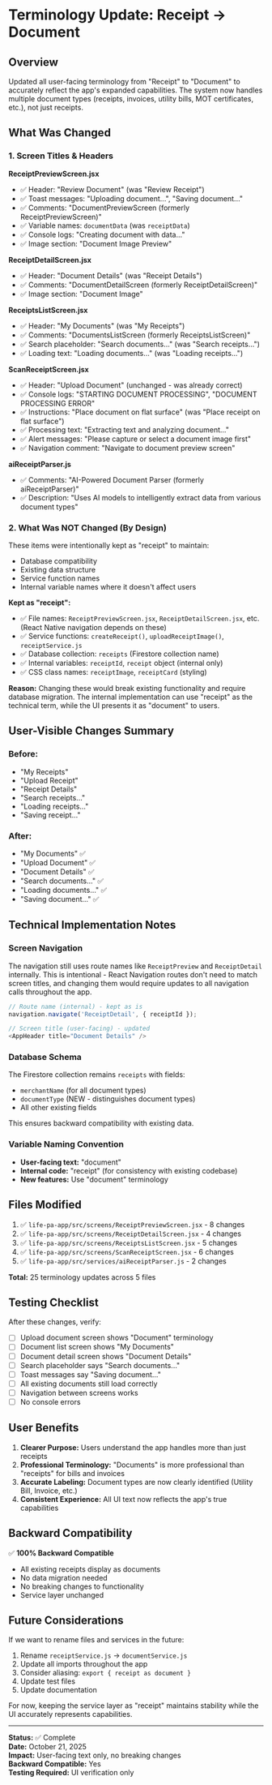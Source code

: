 # Terminology Update: Receipt → Document

## Overview
Updated all user-facing terminology from "Receipt" to "Document" to accurately reflect the app's expanded capabilities. The system now handles multiple document types (receipts, invoices, utility bills, MOT certificates, etc.), not just receipts.

## What Was Changed

### 1. Screen Titles & Headers

**ReceiptPreviewScreen.jsx**
- ✅ Header: "Review Document" (was "Review Receipt")
- ✅ Toast messages: "Uploading document...", "Saving document..."
- ✅ Comments: "DocumentPreviewScreen (formerly ReceiptPreviewScreen)"
- ✅ Variable names: `documentData` (was `receiptData`)
- ✅ Console logs: "Creating document with data..."
- ✅ Image section: "Document Image Preview"

**ReceiptDetailScreen.jsx**
- ✅ Header: "Document Details" (was "Receipt Details")
- ✅ Comments: "DocumentDetailScreen (formerly ReceiptDetailScreen)"
- ✅ Image section: "Document Image"

**ReceiptsListScreen.jsx**
- ✅ Header: "My Documents" (was "My Receipts")
- ✅ Comments: "DocumentsListScreen (formerly ReceiptsListScreen)"
- ✅ Search placeholder: "Search documents..." (was "Search receipts...")
- ✅ Loading text: "Loading documents..." (was "Loading receipts...")

**ScanReceiptScreen.jsx**
- ✅ Header: "Upload Document" (unchanged - was already correct)
- ✅ Console logs: "STARTING DOCUMENT PROCESSING", "DOCUMENT PROCESSING ERROR"
- ✅ Instructions: "Place document on flat surface" (was "Place receipt on flat surface")
- ✅ Processing text: "Extracting text and analyzing document..."
- ✅ Alert messages: "Please capture or select a document image first"
- ✅ Navigation comment: "Navigate to document preview screen"

**aiReceiptParser.js**
- ✅ Comments: "AI-Powered Document Parser (formerly aiReceiptParser)"
- ✅ Description: "Uses AI models to intelligently extract data from various document types"

### 2. What Was NOT Changed (By Design)

These items were intentionally kept as "receipt" to maintain:
- Database compatibility
- Existing data structure
- Service function names
- Internal variable names where it doesn't affect users

**Kept as "receipt":**
- ✅ File names: `ReceiptPreviewScreen.jsx`, `ReceiptDetailScreen.jsx`, etc. (React Native navigation depends on these)
- ✅ Service functions: `createReceipt()`, `uploadReceiptImage()`, `receiptService.js`
- ✅ Database collection: `receipts` (Firestore collection name)
- ✅ Internal variables: `receiptId`, `receipt` object (internal only)
- ✅ CSS class names: `receiptImage`, `receiptCard` (styling)

**Reason:** Changing these would break existing functionality and require database migration. The internal implementation can use "receipt" as the technical term, while the UI presents it as "document" to users.

## User-Visible Changes Summary

### Before:
- "My Receipts"
- "Upload Receipt"
- "Receipt Details"
- "Search receipts..."
- "Loading receipts..."
- "Saving receipt..."

### After:
- "My Documents" ✅
- "Upload Document" ✅
- "Document Details" ✅
- "Search documents..." ✅
- "Loading documents..." ✅
- "Saving document..." ✅

## Technical Implementation Notes

### Screen Navigation
The navigation still uses route names like `ReceiptPreview` and `ReceiptDetail` internally. This is intentional - React Navigation routes don't need to match screen titles, and changing them would require updates to all navigation calls throughout the app.

```javascript
// Route name (internal) - kept as is
navigation.navigate('ReceiptDetail', { receiptId });

// Screen title (user-facing) - updated
<AppHeader title="Document Details" />
```

### Database Schema
The Firestore collection remains `receipts` with fields:
- `merchantName` (for all document types)
- `documentType` (NEW - distinguishes document types)
- All other existing fields

This ensures backward compatibility with existing data.

### Variable Naming Convention
- **User-facing text:** "document"
- **Internal code:** "receipt" (for consistency with existing codebase)
- **New features:** Use "document" terminology

## Files Modified

1. ✅ `life-pa-app/src/screens/ReceiptPreviewScreen.jsx` - 8 changes
2. ✅ `life-pa-app/src/screens/ReceiptDetailScreen.jsx` - 4 changes
3. ✅ `life-pa-app/src/screens/ReceiptsListScreen.jsx` - 5 changes
4. ✅ `life-pa-app/src/screens/ScanReceiptScreen.jsx` - 6 changes
5. ✅ `life-pa-app/src/services/aiReceiptParser.js` - 2 changes

**Total:** 25 terminology updates across 5 files

## Testing Checklist

After these changes, verify:
- [ ] Upload document screen shows "Document" terminology
- [ ] Document list screen shows "My Documents"
- [ ] Document detail screen shows "Document Details"
- [ ] Search placeholder says "Search documents..."
- [ ] Toast messages say "Saving document..."
- [ ] All existing documents still load correctly
- [ ] Navigation between screens works
- [ ] No console errors

## User Benefits

1. **Clearer Purpose:** Users understand the app handles more than just receipts
2. **Professional Terminology:** "Documents" is more professional than "receipts" for bills and invoices
3. **Accurate Labeling:** Document types are now clearly identified (Utility Bill, Invoice, etc.)
4. **Consistent Experience:** All UI text now reflects the app's true capabilities

## Backward Compatibility

✅ **100% Backward Compatible**
- All existing receipts display as documents
- No data migration needed
- No breaking changes to functionality
- Service layer unchanged

## Future Considerations

If we want to rename files and services in the future:
1. Rename `receiptService.js` → `documentService.js`
2. Update all imports throughout the app
3. Consider aliasing: `export { receipt as document }`
4. Update test files
5. Update documentation

For now, keeping the service layer as "receipt" maintains stability while the UI accurately represents capabilities.

---

**Status:** ✅ Complete  
**Date:** October 21, 2025  
**Impact:** User-facing text only, no breaking changes  
**Backward Compatible:** Yes  
**Testing Required:** UI verification only

